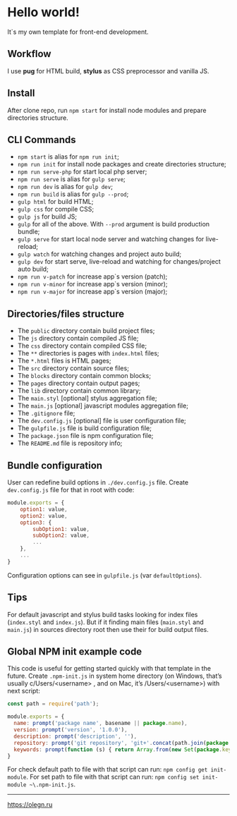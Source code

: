 # Hello world!

It`s my own template for front-end development.

Workflow
---
I use **pug** for HTML build, **stylus** as CSS preprocessor and vanilla JS.

Install
---
After clone repo, run ```npm start``` for install node modules and prepare directories structure.

CLI Commands
---
- ```npm start``` is alias for ```npm run init```;
- ```npm run init``` for install node packages and create directories structure;
- ```npm run serve-php``` for start local php server;
- ```npm run serve``` is alias for ```gulp serve```;
- ```npm run dev``` is alias for ```gulp dev```;
- ```npm run build``` is alias for ```gulp --prod```;
- ```gulp html``` for build HTML;
- ```gulp css``` for compile CSS;
- ```gulp js``` for build JS;
- ```gulp``` for all of the above. With ```--prod``` argument is build production bundle;
- ```gulp serve``` for start local node server and watching changes for live-reload;
- ```gulp watch``` for watching changes and project auto build;
- ```gulp dev``` for start serve, live-reload and watching for changes/project auto build;
- ```npm run v-patch``` for increase app`s version (patch);
- ```npm run v-minor``` for increase app`s version (minor);
- ```npm run v-major``` for increase app`s version (major);

Directories/files structure
---
- The ```public``` directory contain build project files;
 - The ```js``` directory contain compiled JS file;
 - The ```css``` directory contain compiled CSS file;
 - The ```**``` directories is pages with ```index.html``` files;
 - The ```*.html``` files is HTML pages;
- The ```src``` directory contain source files;
 - The ```blocks``` directory contain common blocks;
 - The ```pages``` directory contain output pages;
 - The ```lib``` directory contain common library;
 - The ```main.styl``` [optional] stylus aggregation file;
 - The ```main.js``` [optional] javascript modules aggregation file;
- The ```.gitignore``` file;
- The ```dev.config.js``` [optional] file is user configuration file;
- The ```gulpfile.js``` file is build configuration file;
- The ```package.json``` file is npm configuration file;
- The ```README.md``` file is repository info;

Bundle configuration
---
User can redefine build options in ```./dev.config.js``` file. Create ```dev.config.js``` file for that in root with code:
```javascript
module.exports = {
    option1: value,
    option2: value,
    option3: {
        subOption1: value,
        subOption2: value,
        ...
    },
    ...
}
```
Configuration options can see in ```gulpfile.js``` (var ```defaultOptions```).

Tips
---
For default javascript and stylus build tasks looking for index files (```index.styl``` and ```index.js```). But if it finding main files (```main.styl``` and ```main.js```) in sources directory root then use their for build output files.

Global NPM init example code
---
This code is useful for getting started quickly with that template in the future. Create ```.npm-init.js``` in system home directory (on Windows, that’s usually c/Users/&lt;username&gt; , and on Mac, it’s /Users/&lt;username&gt;) with next script:
```javascript
const path = require('path');

module.exports = {
  name: prompt('package name', basename || package.name),
  version: prompt('version', '1.0.0'),
  description: prompt('description', ''),
  repository: prompt('git repository', 'git+'.concat(path.join(package.homepage, basename))),
  keywords: prompt(function (s) { return Array.from(new Set(package.keywords.concat(s.split(/\s+/)))) }, package.keywords),
}
```
For check default path to file with that script can run: ```npm config get init-module```.
For set path to file with that script can run: ```npm config set init-module ~\.npm-init.js```.

---
https://olegn.ru
